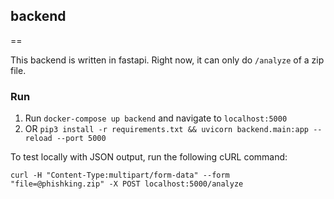 ## backend

==

This backend is written in fastapi. Right now, it can only do `/analyze` of a zip file. 

### Run

1. Run `docker-compose up backend` and navigate to `localhost:5000`
2. OR `pip3 install -r requirements.txt && uvicorn backend.main:app --reload --port 5000` 

To test locally with JSON output, run the following cURL command:

`curl -H "Content-Type:multipart/form-data" --form "file=@phishking.zip" -X POST localhost:5000/analyze`
